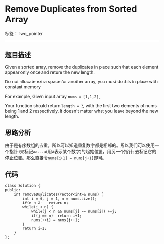 ﻿# Remove Duplicates from Sorted Array

标签： two_pointer

---

## 题目描述
Given a sorted array, remove the duplicates in place such that each element appear only once and return the new length.

Do not allocate extra space for another array, you must do this in place with constant memory.

For example,
Given input array `nums = [1,1,2]`,

Your function should return `length = 2`, with the first two elements of nums being 1 and 2 respectively. It doesn't matter what you leave beyond the new length. 
## 思路分析
由于是有序数组的去重，所以可以知道重复数字都是相邻的。所以我们可以使用一个指针`i`来标记`aa...a`(用a表示某个数字)的起始位置，用另一个指针`j`去标记它的停止位置。那么直接令`nums[i+1] = nums[j+1]`即可。
## 代码
```
class Solution {
public:
    int removeDuplicates(vector<int>& nums) {
        int i = 0, j = 1, n = nums.size();
        if(n < 2)   return n;
        while(i < n) {
            while(j < n && nums[j] == nums[i]) ++j;
            if(j == n)  return i+1;
            nums[++i] = nums[j++];
        }
        return i+1;
    }
};
```




